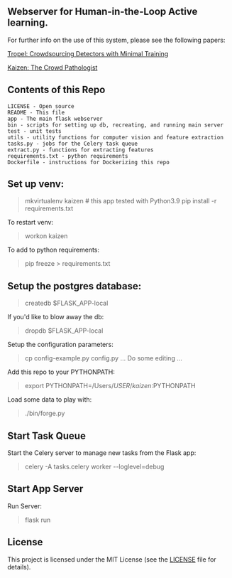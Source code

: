 ## Webserver for Human-in-the-Loop Active learning.

For further info on the use of this system, please see the following papers:

[Tropel: Crowdsourcing Detectors with Minimal Training](http://cs.brown.edu/~gmpatter/pub_papers/patterson_hcomp2015.pdf)

[Kaizen: The Crowd Pathologist](http://cs.brown.edu/people/gmpatter/groupsight/kaizen.pdf)

## Contents of this Repo

    LICENSE - Open source
    README - This file
    app - The main flask webserver
    bin - scripts for setting up db, recreating, and running main server
    test - unit tests
    utils - utility functions for computer vision and feature extraction
    tasks.py - jobs for the Celery task queue
    extract.py - functions for extracting features
    requirements.txt - python requirements
    Dockerfile - instructions for Dockerizing this repo

## Set up venv:
> mkvirtualenv kaizen # this app tested with Python3.9
> pip install -r requirements.txt

To restart venv:
> workon kaizen

To add to python requirements:
> pip freeze > requirements.txt

## Setup the postgres database:
> createdb $FLASK_APP-local

If you'd like to blow away the db:
> dropdb $FLASK_APP-local

Setup the configuration parameters:
>cp config-example.py config.py
... Do some editing ...

Add this repo to your PYTHONPATH:
>export PYTHONPATH=/Users/$USER/kaizen:$PYTHONPATH

Load some data to play with:
> ./bin/forge.py

## Start Task Queue
Start the Celery server to manage new tasks from the Flask app:
>  celery -A tasks.celery worker --loglevel=debug

## Start App Server
Run Server:
> flask run

## License

This project is licensed under the MIT License (see the
[LICENSE](LICENSE) file for details).
